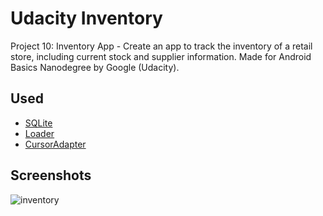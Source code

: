 # Udacity Inventory

Project 10: Inventory App - Create an app to track the inventory of a retail store, including current stock and supplier information. Made for Android Basics Nanodegree by Google (Udacity).

## Used

* [SQLite](https://developer.android.com/reference/android/database/sqlite/SQLiteDatabase.html)
* [Loader](https://developer.android.com/reference/android/content/Loader.html)
* [CursorAdapter](https://developer.android.com/reference/android/widget/CursorAdapter.html)

## Screenshots

![inventory](http://i66.tinypic.com/n2ogvl.jpg)
